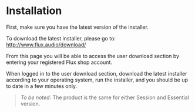 # Installation

First, make sure you have the latest version of the installer.

To download the latest installer, please go to:  
http://www.flux.audio/download/

From this page you will be able to access the user download section by entering your registered Flux shop account.

When logged in to the user download section, download the latest installer according to your operating system, run the installer, and you should be up to date in a few minutes only.

> *To be noted:* The product is the same for either Session and Essential version. 